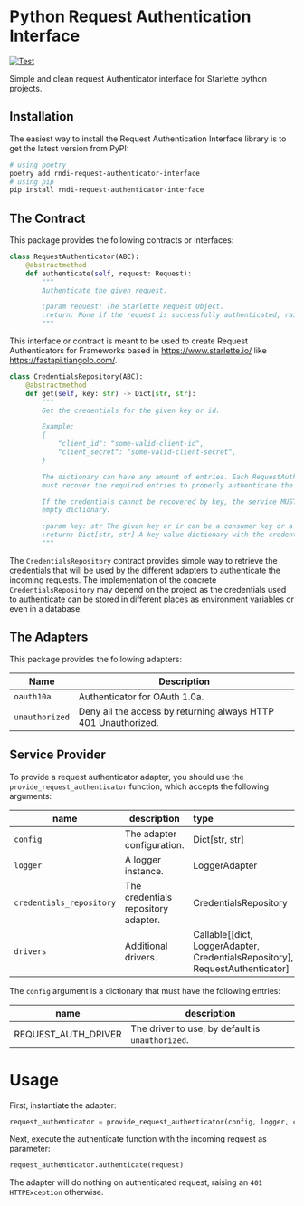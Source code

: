 # Python Request Authentication Interface

[![Test](https://github.com/IM-Cloud-Spain-Connectors/python-request-authenticator-interface/actions/workflows/test.yml/badge.svg)](https://github.com/IM-Cloud-Spain-Connectors/python-request-authenticator-interface/actions/workflows/test.yml)

Simple and clean request Authenticator interface for Starlette python projects.

## Installation

The easiest way to install the Request Authentication Interface library is to get the latest version from PyPI:

```bash
# using poetry
poetry add rndi-request-authenticator-interface
# using pip
pip install rndi-request-authenticator-interface
```

## The Contract

This package provides the following contracts or interfaces:

```python
class RequestAuthenticator(ABC):
    @abstractmethod
    def authenticate(self, request: Request):
        """
        Authenticate the given request.

        :param request: The Starlette Request Object.
        :return: None if the request is successfully authenticated, raise HTTPException otherwise.
        """
```

This interface or contract is meant to be used to create Request Authenticators for Frameworks based
in https://www.starlette.io/ like https://fastapi.tiangolo.com/.

```python
class CredentialsRepository(ABC):
    @abstractmethod
    def get(self, key: str) -> Dict[str, str]:
        """
        Get the credentials for the given key or id.

        Example:
        {
            "client_id": "some-valid-client-id",
            "client_secret": "some-valid-client-secret",
        }

        The dictionary can have any amount of entries. Each RequestAuthenticator
        must recover the required entries to properly authenticate the request.

        If the credentials cannot be recovered by key, the service MUST return
        empty dictionary.

        :param key: str The given key or ir can be a consumer key or a client id.
        :return: Dict[str, str] A key-value dictionary with the credentials.
        """

```

The `CredentialsRepository` contract provides simple way to retrieve the credentials that will be used by the different
adapters to authenticate the incoming requests. The implementation of the concrete `CredentialsRepository` may depend on
the project as the credentials used to authenticate can be stored in different places as environment variables or even
in a database.

## The Adapters

This package provides the following adapters:

| Name           | Description                                                    |
|----------------|----------------------------------------------------------------|
| `oauth10a`     | Authenticator for OAuth 1.0a.                                  |
| `unauthorized` | Deny all the access by returning always HTTP 401 Unauthorized. |

## Service Provider

To provide a request authenticator adapter, you should use the `provide_request_authenticator` function, which accepts
the following arguments:

| name                     | description                         | type                                                                         |
|--------------------------|-------------------------------------|:-----------------------------------------------------------------------------|
| `config`                 | The adapter configuration.          | Dict[str, str]                                                               |
| `logger`                 | A logger instance.                  | LoggerAdapter                                                                |
| `credentials_repository` | The credentials repository adapter. | CredentialsRepository                                                        |
| `drivers`                | Additional drivers.                 | Callable[[dict, LoggerAdapter, CredentialsRepository], RequestAuthenticator] |

The `config` argument is a dictionary that must have the following entries:

| name                | description                                      |
|---------------------|--------------------------------------------------|
| REQUEST_AUTH_DRIVER | The driver to use, by default is `unauthorized`. |

# Usage

First, instantiate the adapter:

```python
request_authenticator = provide_request_authenticator(config, logger, credentials_repository, drivers)
```

Next, execute the authenticate function with the incoming request as parameter:

```python
request_authenticator.authenticate(request)
```

The adapter will do nothing on authenticated request, raising an `401 HTTPException` otherwise.
